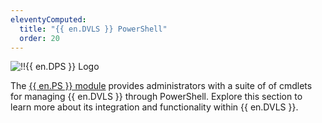 ```yaml
---
eleventyComputed:
  title: "{{ en.DVLS }} PowerShell"
  order: 20
---
```

![!!{{ en.DPS }} Logo](https://cdnweb.devolutions.net/images/projects/devolutions-powershell/logos/devolutions-powershell-color-shadow.svg)

The [{{ en.PS }} module](https://www.powershellgallery.com/packages/Devolutions.PowerShell/) provides administrators with a suite of of cmdlets for managing {{ en.DVLS }} through PowerShell. Explore this section to learn more about its integration and functionality within {{ en.DVLS }}.